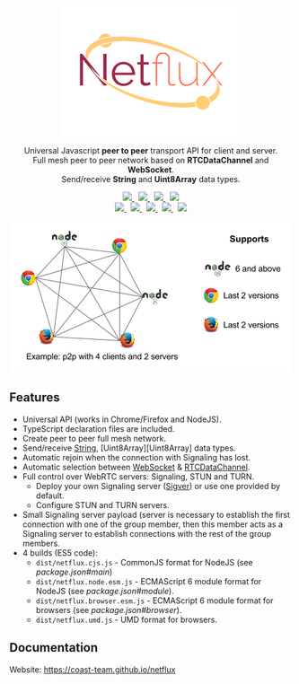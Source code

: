 <p align="center"><img src="manual/asset/logo.png" /></p>

<p align="center">
  Universal Javascript <strong style="font-weight: bold">peer to peer</strong> transport API for client and server.<br />
  Full mesh peer to peer network based on <strong style="font-weight: bold">RTCDataChannel</strong> and <strong style="font-weight: bold">WebSocket</strong>.<br />
  Send/receive <strong style="font-weight: bold">String</strong> and <strong style="font-weight: bold">Uint8Array</strong> data types.
</p>

<p align="center">
  <a href="https://www.npmjs.com/package/netflux">
    <img src="https://img.shields.io/npm/v/netflux.svg?style=flat-square" />
  </a>&nbsp;
  <a href="https://travis-ci.org/coast-team/netflux">
    <img src="https://travis-ci.org/coast-team/netflux.svg?branch=master" />
  </a>&nbsp;
  <a href="https://github.com/semantic-release/semantic-release">
    <img src="https://img.shields.io/badge/%20%20%F0%9F%93%A6%F0%9F%9A%80-semantic--release-e10079.svg?style=flat-square" />
  </a>&nbsp;
  <a href="https://gitter.im/coast-team/netflux?utm_source=badge&utm_medium=badge&utm_campaign=pr-badge&utm_content=badge">
    <img src="https://img.shields.io/badge/GITTER-join%20chat-green.svg?style=flat-square" />
  </a>

  <br />

  <a href="http://commitizen.github.io/cz-cli">
    <img src="https://img.shields.io/badge/commitizen-friendly-brightgreen.svg?style=flat-square" />
  </a>&nbsp;
  <a href="https://www.bithound.io/github/coast-team/netflux">
    <img src="https://www.bithound.io/github/coast-team/netflux/badges/score.svg" />
  </a>&nbsp;
  <a href="https://codeclimate.com/github/coast-team/netflux">
    <img src="https://codeclimate.com/github/coast-team/netflux/badges/gpa.svg" />
  </a>&nbsp;
  <a href="https://codeclimate.com/github/coast-team/netflux/coverage">
    <img src="https://codeclimate.com/github/coast-team/netflux/badges/coverage.svg" />
  </a>&nbsp;
  <a href="https://doc.esdoc.org/github.com/coast-team/netflux">
    <img src="https://doc.esdoc.org/github.com/coast-team/netflux/badge.svg" />
  </a>
</p>

<p align="center">
  <img src="manual/asset/example_support.png" />
</p>

## Features
- Universal API (works in Chrome/Firefox and NodeJS).
- TypeScript declaration files are included.
- Create peer to peer full mesh network.
- Send/receive [String][String], [Uint8Array][Uint8Array] data types.
- Automatic rejoin when the connection with Signaling has lost.
- Automatic selection between [WebSocket][WebSocket] & [RTCDataChannel][RTCDataChannel].
- Full control over WebRTC servers: Signaling, STUN and TURN.
  - Deploy your own Signaling server ([Sigver][Sigver]) or use one provided by default.
  - Configure STUN and TURN servers.
- Small Signaling server payload (server is necessary to establish the first connection with
  one of the group member, then this member acts as a Signaling server to establish connections with the rest of the group members.
- 4 builds (ES5 code):
  - `dist/netflux.cjs.js` - CommonJS format for NodeJS (see *package.json#main*)
  - `dist/netflux.node.esm.js` - ECMAScript 6 module format for NodeJS (see *package.json#module*).
  - `dist/netflux.browser.esm.js` - ECMAScript 6 module format for browsers (see *package.json#browser*).
  - `dist/netflux.umd.js` - UMD format for browsers.

## Documentation
Website: https://coast-team.github.io/netflux

[WebSocket]: https://developer.mozilla.org/en/docs/Web/API/WebSocket
[RTCDataChannel]: https://developer.mozilla.org/en/docs/Web/API/RTCDataChannel
[String]: https://developer.mozilla.org/en/docs/Web/JavaScript/Reference/Global_Objects/String
[ArrayBuffer]: https://developer.mozilla.org/en/docs/Web/JavaScript/Reference/Global_Objects/ArrayBuffer
[TypedArray]: https://developer.mozilla.org/en/docs/Web/JavaScript/Reference/Global_Objects/TypedArray
[Sigver]: https://github.com/coast-team/sigver

[commitizen]: https://img.shields.io/badge/commitizen-friendly-brightgreen.svg?style=flat-square
[commitizen-url]: http://commitizen.github.io/cz-cli

[bithound]: https://www.bithound.io/github/coast-team/netflux/badges/score.svg
[bithound-url]: https://www.bithound.io/github/coast-team/netflux

[codeclimate]: https://codeclimate.com/github/coast-team/netflux/badges/gpa.svg
[codeclimate-url]: https://codeclimate.com/github/coast-team/netflux

[coverage]: https://codeclimate.com/github/coast-team/netflux/badges/coverage.svg
[coverage-url]: https://codeclimate.com/github/coast-team/netflux/coverage

[doc]: https://doc.esdoc.org/github.com/coast-team/netflux/badge.svg
[doc-url]: https://doc.esdoc.org/github.com/coast-team/netflux
